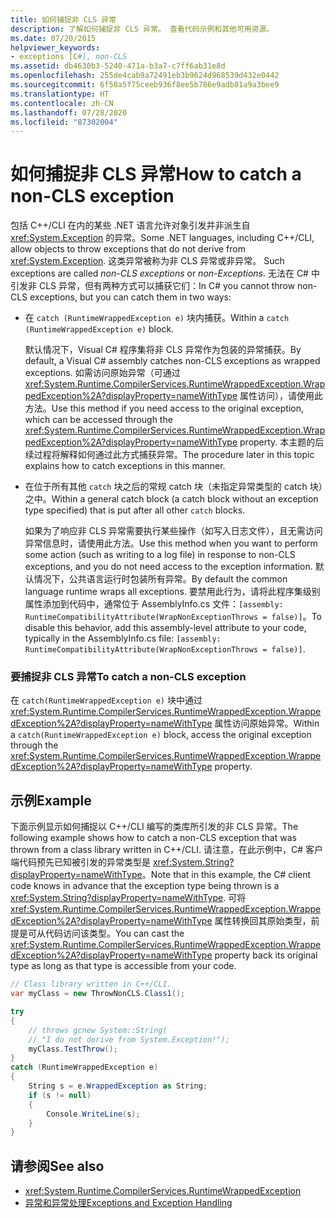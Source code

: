 ```yaml
---
title: 如何捕捉非 CLS 异常
description: 了解如何捕捉非 CLS 异常。 查看代码示例和其他可用资源。
ms.date: 07/20/2015
helpviewer_keywords:
- exceptions [C#], non-CLS
ms.assetid: db4630b3-5240-471a-b3a7-c7ff6ab31e8d
ms.openlocfilehash: 255de4cab9a72491eb3b9624d968539d432e0442
ms.sourcegitcommit: 6f58a5f75ceeb936f8ee5b786e9adb81a9a3bee9
ms.translationtype: HT
ms.contentlocale: zh-CN
ms.lasthandoff: 07/28/2020
ms.locfileid: "87302004"
---
```

# <a name="how-to-catch-a-non-cls-exception"></a><span data-ttu-id="e49de-104">如何捕捉非 CLS 异常</span><span class="sxs-lookup"><span data-stu-id="e49de-104">How to catch a non-CLS exception</span></span>
<span data-ttu-id="e49de-105">包括 C++/CLI 在内的某些 .NET 语言允许对象引发并非派生自 <xref:System.Exception> 的异常。</span><span class="sxs-lookup"><span data-stu-id="e49de-105">Some .NET languages, including C++/CLI, allow objects to throw exceptions that do not derive from <xref:System.Exception>.</span></span> <span data-ttu-id="e49de-106">这类异常被称为非 CLS 异常或非异常。 </span><span class="sxs-lookup"><span data-stu-id="e49de-106">Such exceptions are called *non-CLS exceptions* or *non-Exceptions*.</span></span> <span data-ttu-id="e49de-107">无法在 C# 中引发非 CLS 异常，但有两种方式可以捕获它们：</span><span class="sxs-lookup"><span data-stu-id="e49de-107">In C# you cannot throw non-CLS exceptions, but you can catch them in two ways:</span></span>  
  
- <span data-ttu-id="e49de-108">在 `catch (RuntimeWrappedException e)` 块内捕获。</span><span class="sxs-lookup"><span data-stu-id="e49de-108">Within a `catch (RuntimeWrappedException e)` block.</span></span>
  
     <span data-ttu-id="e49de-109">默认情况下，Visual C# 程序集将非 CLS 异常作为包装的异常捕获。</span><span class="sxs-lookup"><span data-stu-id="e49de-109">By default, a Visual C# assembly catches non-CLS exceptions as wrapped exceptions.</span></span> <span data-ttu-id="e49de-110">如需访问原始异常（可通过 <xref:System.Runtime.CompilerServices.RuntimeWrappedException.WrappedException%2A?displayProperty=nameWithType> 属性访问），请使用此方法。</span><span class="sxs-lookup"><span data-stu-id="e49de-110">Use this method if you need access to the original exception, which can be accessed through the <xref:System.Runtime.CompilerServices.RuntimeWrappedException.WrappedException%2A?displayProperty=nameWithType> property.</span></span> <span data-ttu-id="e49de-111">本主题的后续过程将解释如何通过此方式捕获异常。</span><span class="sxs-lookup"><span data-stu-id="e49de-111">The procedure later in this topic explains how to catch exceptions in this manner.</span></span>  
  
- <span data-ttu-id="e49de-112">在位于所有其他 `catch` 块之后的常规 catch 块（未指定异常类型的 catch 块）之中。</span><span class="sxs-lookup"><span data-stu-id="e49de-112">Within a general catch block (a catch block without an exception type specified) that is put after all other `catch` blocks.</span></span>
  
     <span data-ttu-id="e49de-113">如果为了响应非 CLS 异常需要执行某些操作（如写入日志文件），且无需访问异常信息时，请使用此方法。</span><span class="sxs-lookup"><span data-stu-id="e49de-113">Use this method when you want to perform some action (such as writing to a log file) in response to non-CLS exceptions, and you do not need access to the exception information.</span></span> <span data-ttu-id="e49de-114">默认情况下，公共语言运行时包装所有异常。</span><span class="sxs-lookup"><span data-stu-id="e49de-114">By default the common language runtime wraps all exceptions.</span></span> <span data-ttu-id="e49de-115">要禁用此行为，请将此程序集级别属性添加到代码中，通常位于 AssemblyInfo.cs 文件：`[assembly: RuntimeCompatibilityAttribute(WrapNonExceptionThrows = false)]`。</span><span class="sxs-lookup"><span data-stu-id="e49de-115">To disable this behavior, add this assembly-level attribute to your code, typically in the AssemblyInfo.cs file: `[assembly: RuntimeCompatibilityAttribute(WrapNonExceptionThrows = false)]`.</span></span>  
  
### <a name="to-catch-a-non-cls-exception"></a><span data-ttu-id="e49de-116">要捕捉非 CLS 异常</span><span class="sxs-lookup"><span data-stu-id="e49de-116">To catch a non-CLS exception</span></span>  
  
<span data-ttu-id="e49de-117">在 `catch(RuntimeWrappedException e)` 块中通过 <xref:System.Runtime.CompilerServices.RuntimeWrappedException.WrappedException%2A?displayProperty=nameWithType> 属性访问原始异常。</span><span class="sxs-lookup"><span data-stu-id="e49de-117">Within a `catch(RuntimeWrappedException e)` block, access the original exception through the <xref:System.Runtime.CompilerServices.RuntimeWrappedException.WrappedException%2A?displayProperty=nameWithType> property.</span></span>  
  
## <a name="example"></a><span data-ttu-id="e49de-118">示例</span><span class="sxs-lookup"><span data-stu-id="e49de-118">Example</span></span>  
 <span data-ttu-id="e49de-119">下面示例显示如何捕捉以 C++/CLI 编写的类库所引发的非 CLS 异常。</span><span class="sxs-lookup"><span data-stu-id="e49de-119">The following example shows how to catch a non-CLS exception that was thrown from a class library written in C++/CLI.</span></span> <span data-ttu-id="e49de-120">请注意，在此示例中，C# 客户端代码预先已知被引发的异常类型是 <xref:System.String?displayProperty=nameWithType>。</span><span class="sxs-lookup"><span data-stu-id="e49de-120">Note that in this example, the C# client code knows in advance that the exception type being thrown is a <xref:System.String?displayProperty=nameWithType>.</span></span> <span data-ttu-id="e49de-121">可将 <xref:System.Runtime.CompilerServices.RuntimeWrappedException.WrappedException%2A?displayProperty=nameWithType> 属性转换回其原始类型，前提是可从代码访问该类型。</span><span class="sxs-lookup"><span data-stu-id="e49de-121">You can cast the <xref:System.Runtime.CompilerServices.RuntimeWrappedException.WrappedException%2A?displayProperty=nameWithType> property back its original type as long as that type is accessible from your code.</span></span>  
  
```csharp
// Class library written in C++/CLI.
var myClass = new ThrowNonCLS.Class1();

try
{
    // throws gcnew System::String(  
    // "I do not derive from System.Exception!");  
    myClass.TestThrow();
}
catch (RuntimeWrappedException e)
{
    String s = e.WrappedException as String;
    if (s != null)
    {
        Console.WriteLine(s);
    }
}
```  
  
## <a name="see-also"></a><span data-ttu-id="e49de-122">请参阅</span><span class="sxs-lookup"><span data-stu-id="e49de-122">See also</span></span>

- <xref:System.Runtime.CompilerServices.RuntimeWrappedException>
- [<span data-ttu-id="e49de-123">异常和异常处理</span><span class="sxs-lookup"><span data-stu-id="e49de-123">Exceptions and Exception Handling</span></span>](./index.md)
